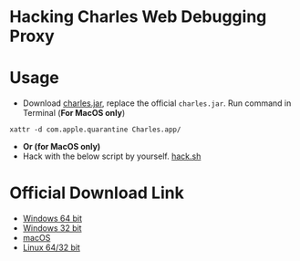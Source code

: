 # Hacking Charles Web Debugging Proxy

# Usage

- Download [charles.jar](charles.jar), replace the official `charles.jar`. Run command in Terminal (**For MacOS only**)

```
xattr -d com.apple.quarantine Charles.app/
```
- **Or (for MacOS only)**
- Hack with the below script by yourself. [hack.sh](hack.sh)

# Official Download Link

- [Windows 64 bit](https://www.charlesproxy.com/assets/release/4.6.1/charles-proxy-4.6.1-win64.msi)
- [Windows 32 bit](https://www.charlesproxy.com/assets/release/4.6.1/charles-proxy-4.6.1-win32.msi)
- [macOS](https://www.charlesproxy.com/assets/release/4.6.1/charles-proxy-4.6.1.dmg)
- [Linux 64/32 bit](https://www.charlesproxy.com/assets/release/4.6.1/charles-proxy-4.6.1.tar.gz)
